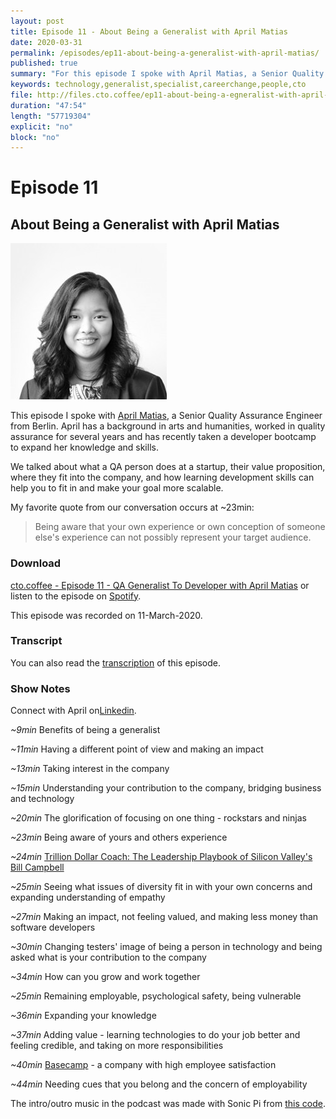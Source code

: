 ```yaml
---
layout: post
title: Episode 11 - About Being a Generalist with April Matias
date: 2020-03-31
permalink: /episodes/ep11-about-being-a-generalist-with-april-matias/
published: true
summary: "For this episode I spoke with April Matias, a Senior Quality Assurance Engineer from Berlin. April has a background in arts and humanities, worked in quality assurance for several years and has recently taken a developer bootcamp to expand her knowledge and skills."
keywords: technology,generalist,specialist,careerchange,people,cto
file: http://files.cto.coffee/ep11-about-being-a-egneralist-with-april-matias/About_Being_a_Generalist_with_April_Matias.mp3
duration: "47:54"
length: "57719304"
explicit: "no" 
block: "no"
---
```


# Episode 11
## About Being a Generalist with April Matias

<p>
  <img class="aboutimg" src="/static/img/april-matias.jpg" />

  This episode I spoke with <a href="https://www.linkedin.com/in/amts/">April Matias</a>, a Senior Quality Assurance Engineer from Berlin. April has a background in arts and humanities, worked in quality assurance for several years and has recently taken a developer bootcamp to expand her knowledge and skills.
</p>
<div style='clear: both;'></div>

We talked about what a QA person does at a startup, their value proposition, where they fit into the company, and how learning development skills can help you to fit in and make your goal more scalable.

My favorite quote from our conversation occurs at ~23min:
> Being aware that your own experience or own conception of someone else's experience can not possibly represent your target audience.

### Download

[cto.coffee - Episode 11 - QA Generalist To Developer with April Matias]({{page.file}}) or listen to the episode on [Spotify](https://open.spotify.com/show/1tTIPMUw3jT882J0dprLYq).

This episode was recorded on 11-March-2020.

### Transcript

You can also read the [transcription](transcript) of this episode.

### Show Notes

Connect with April on[Linkedin](https://www.linkedin.com/in/amts/).

_~9min_ Benefits of being a generalist

_~11min_ Having a different point of view and making an impact

_~13min_ Taking interest in the company

_~15min_ Understanding your contribution to the company, bridging business and technology

_~20min_ The glorification of focusing on one thing - rockstars and ninjas

_~23min_ Being aware of yours and others experience

_~24min_ [Trillion Dollar Coach: The Leadership Playbook of Silicon Valley&#39;s Bill Campbell](https://www.goodreads.com/book/show/36501797-trillion-dollar-coach)

_~25min_ Seeing what issues of diversity fit in with your own concerns and expanding understanding of empathy

_~27min_ Making an impact, not feeling valued, and making less money than software developers

_~30min_ Changing testers' image of being a person in technology and being asked what is your contribution to the company

_~34min_ How can you grow and work together

_~25min_ Remaining employable, psychological safety, being vulnerable

_~36min_ Expanding your knowledge

_~37min_ Adding value - learning technologies to do your job better and feeling credible, and taking on more responsibilities

_~40min_ [Basecamp](https://basecamp.com/) - a company with high employee satisfaction

_~44min_ Needing cues that you belong and the concern of employability

The intro/outro music in the podcast was made with Sonic Pi from [this code](https://github.com/benjmin-r/music/blob/master/2017-12-04_cto.coffee-intro.rb).
